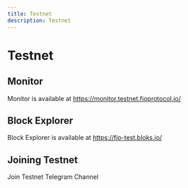 ```yaml
---
title: Testnet
description: Testnet
---
```

# Testnet
## Monitor

Monitor is available at https://monitor.testnet.fioprotocol.io/

## Block Explorer

Block Explorer is available at https://fio-test.bloks.io/

## Joining Testnet

Join Testnet Telegram Channel

